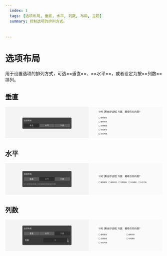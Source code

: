 ```yaml
---
  index: 1
  tags: [选项布局, 垂直, 水平, 列数, 布局, 主题]
  summary: 控制选项的排列方式。


---
```







# 选项布局

用于设置选项的排列方式，可选==垂直==、==水平==，或者设定为按==列数==排列。

## 垂直

<img src='../assets/questionLayoutSetting/01optionLayout/vertical.png'>

## 水平

<img src='../assets/questionLayoutSetting/01optionLayout/horizontal.png'>

## 列数

<img src='../assets/questionLayoutSetting/01optionLayout/columns.png'>
